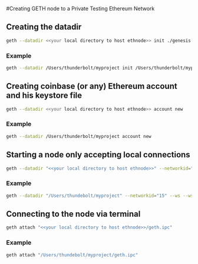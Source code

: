 #Creating GETH node to a Private Testing Ethereum Network

## Creating the datadir
```bash
geth --datadir <<your local directory to host ethnode>> init ./genesis.json
``` 
### Example
```bash
geth --datadir /Users/thunderbolt/myproject init /Users/thunderbolt/myproject/genesis.json
```

## Creating coinbase (or any) Ethereum account and his keystore file
```bash
geth --datadir <<your local directory to host ethnode>> account new
``` 

### Example
```bash
geth --datadir /Users/thunderbolt/myproject account new
``` 

## Starting a node only accepting local connections
```bash
geth --datadir "<<your local directory to host ethnode>>" --networkid="<<>>" --ws --wsaddr "127.0.0.1" --rpc --rpcaddr "127.0.0.1" --rpccorsdomain "*" --wsapi "admin,eth,debug,miner,net,txpool,personal,web3" --rpcapi "admin,eth,debug,miner,net,txpool,personal,web3" --graphql --graphql.addr "127.0.0.1" --graphql.corsdomain "*"
```

### Example
```bash
geth --datadir "/Users/thundebolt/myproject" --networkid="15" --ws --wsaddr "127.0.0.1" --rpc --rpcaddr "127.0.0.1" --rpccorsdomain "*" --wsapi "admin,eth,debug,miner,net,txpool,personal,web3" --rpcapi "admin,eth,debug,miner,net,txpool,personal,web3" --graphql --graphql.addr "127.0.0.1" --graphql.corsdomain "*"
```

## Connecting to the node via terminal
```bash
geth attach "<<your local directory to host ethnode>>/geth.ipc" 
```

### Example
```bash
geth attach "/Users/thundebolt/myproject/geth.ipc"
```
